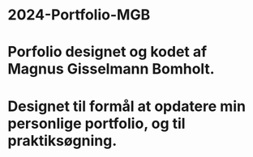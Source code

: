 # 2024-Portfolio-MGB
# Porfolio designet og kodet af Magnus Gisselmann Bomholt. 
# Designet til formål at opdatere min personlige portfolio, og til praktiksøgning.
